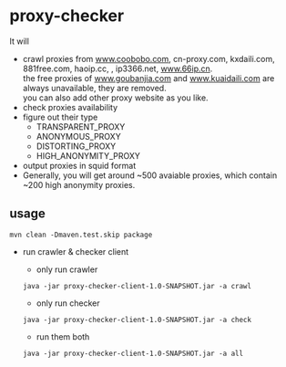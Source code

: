# proxy-checker
It will 

* crawl proxies from www.coobobo.com, cn-proxy.com, kxdaili.com, 881free.com, haoip.cc, , ip3366.net, www.66ip.cn.  
  the free proxies of www.goubanjia.com and www.kuaidaili.com are always unavailable, they are removed.   
 you can also add other proxy website as you like.
* check proxies availability
* figure out their type
  * TRANSPARENT_PROXY
  * ANONYMOUS_PROXY
  * DISTORTING_PROXY
  * HIGH_ANONYMITY_PROXY
* output proxies in squid format
* Generally, you will get around ~500 avaiable proxies, which contain ~200 high anonymity proxies.

## usage
`mvn clean -Dmaven.test.skip package`
 
* run crawler & checker client
 
    * only run crawler   
    
    `java -jar proxy-checker-client-1.0-SNAPSHOT.jar -a crawl`


    * only run checker
    
    `java -jar proxy-checker-client-1.0-SNAPSHOT.jar -a check`
    
    * run them both
    
    `java -jar proxy-checker-client-1.0-SNAPSHOT.jar -a all`
